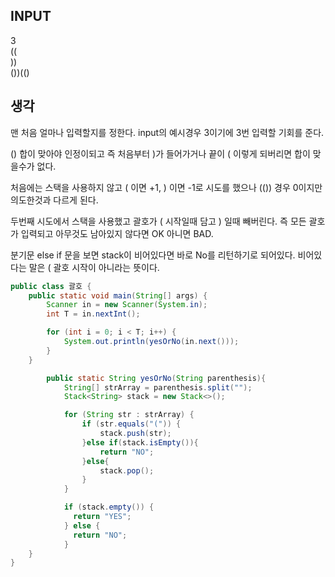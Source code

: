 ## INPUT
3  
((  
))  
())(()  

## 생각
맨 처음 얼마나 입력할지를 정한다. input의 예시경우 3이기에 3번 입력할 기회를 준다. 
  
() 합이 맞아야 인정이되고 즉 처음부터 )가 들어가거나 끝이 ( 이렇게 되버리면 합이 맞을수가 없다. 

처음에는 스택을 사용하지 않고 ( 이면 +1, ) 이면 -1로 시도를 했으나 (()) 경우 0이지만 의도한것과 다르게 된다.  

두번째 시도에서 스택을 사용했고 괄호가 ( 시작일때 담고 ) 일때 빼버린다. 즉 모든 괄호가 입력되고 아무것도 남아있지 않다면 OK 아니면 BAD.  

분기문 else if 문을 보면 stack이 비어있다면 바로 No를 리턴하기로 되어있다. 비어있다는 말은 ( 괄호 시작이 아니라는 뜻이다. 

```java
public class 괄호 {
    public static void main(String[] args) {
        Scanner in = new Scanner(System.in);
        int T = in.nextInt();

        for (int i = 0; i < T; i++) {
            System.out.println(yesOrNo(in.next()));
        }
    }

        public static String yesOrNo(String parenthesis){
            String[] strArray = parenthesis.split("");
            Stack<String> stack = new Stack<>();

            for (String str : strArray) {
                if (str.equals("(")) {
                    stack.push(str);
                }else if(stack.isEmpty()){
                    return "NO";
                }else{
                    stack.pop();
                }
            }

            if (stack.empty()) {
              return "YES";
            } else {
              return "NO";
            }
    }
}
```
